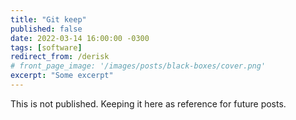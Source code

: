 ```yaml
---
title: "Git keep"
published: false
date: 2022-03-14 16:00:00 -0300
tags: [software]
redirect_from: /derisk
# front_page_image: '/images/posts/black-boxes/cover.png'
excerpt: "Some excerpt"
---
```


This is not published. Keeping it here as reference for future
posts.
